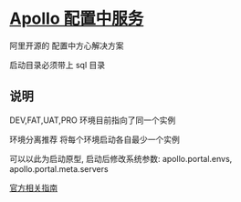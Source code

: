 # [Apollo 配置中服务](https://github.com/ctripcorp/apollo)

阿里开源的 配置中方心解决方案

启动目录必须带上 sql 目录

## 说明

DEV,FAT,UAT,PRO 环境目前指向了同一个实例

环境分离推荐 将每个环境启动各自最少一个实例

可以以此为启动原型, 启动后修改系统参数: apollo.portal.envs, apollo.portal.meta.servers

[官方相关指南](https://github.com/ctripcorp/apollo/wiki/%E5%88%86%E5%B8%83%E5%BC%8F%E9%83%A8%E7%BD%B2%E6%8C%87%E5%8D%97)
